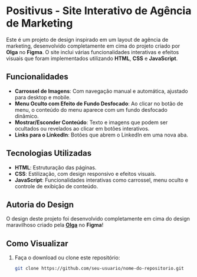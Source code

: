# Positivus - Site Interativo de Agência de Marketing

Este é um projeto de design inspirado em um layout de agência de marketing, desenvolvido completamente em cima do projeto criado por **Olga** no **Figma**. O site inclui várias funcionalidades interativas e efeitos visuais que foram implementados utilizando **HTML**, **CSS** e **JavaScript**.

## Funcionalidades

- **Carrossel de Imagens**: Com navegação manual e automática, ajustado para desktop e mobile.
- **Menu Oculto com Efeito de Fundo Desfocado**: Ao clicar no botão de menu, o conteúdo do menu aparece com um fundo desfocado dinâmico.
- **Mostrar/Esconder Conteúdo**: Texto e imagens que podem ser ocultados ou revelados ao clicar em botões interativos.
- **Links para o LinkedIn**: Botões que abrem o LinkedIn em uma nova aba.

## Tecnologias Utilizadas

- **HTML**: Estruturação das páginas.
- **CSS**: Estilização, com design responsivo e efeitos visuais.
- **JavaScript**: Funcionalidades interativas como carrossel, menu oculto e controle de exibição de conteúdo.

## Autoria do Design

O design deste projeto foi desenvolvido completamente em cima do design maravilhoso criado pela **[Olga](https://www.figma.com/@olgaaverchenko)** no **Figma**!

## Como Visualizar

1. Faça o download ou clone este repositório:
   ```bash
   git clone https://github.com/seu-usuario/nome-do-repositorio.git
